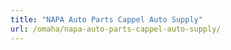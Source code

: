 ```yaml
---
title: "NAPA Auto Parts Cappel Auto Supply"
url: /omaha/napa-auto-parts-cappel-auto-supply/
---
```

